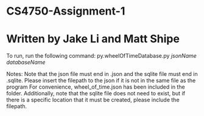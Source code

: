 ﻿# CS4750-Assignment-1
# Written by Jake Li and Matt Shipe

To run, run the following command:
py.wheelOfTimeDatabase.py *jsonName* *databaseName*

Notes:
Note that the json file must end in .json and the sqlite file must end in .sqlite.
Please insert the filepath to the json if it is not in the same file as the program
For convenience, wheel_of_time.json has been included in the folder.
Additionally, note that the sqlite file does not need to exist, but if there is a specific
location that it must be created, please include the filepath.